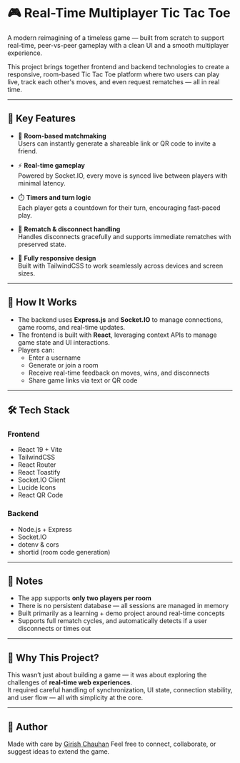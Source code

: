 # 🎮 Real-Time Multiplayer Tic Tac Toe

A modern reimagining of a timeless game — built from scratch to support real-time, peer-vs-peer gameplay with a clean UI and a smooth multiplayer experience.

This project brings together frontend and backend technologies to create a responsive, room-based Tic Tac Toe platform where two users can play live, track each other's moves, and even request rematches — all in real time.

---

## 🌟 Key Features

- 🔗 **Room-based matchmaking**  
  Users can instantly generate a shareable link or QR code to invite a friend.

- ⚡ **Real-time gameplay**  
  Powered by Socket.IO, every move is synced live between players with minimal latency.

- ⏱️ **Timers and turn logic**  
  Each player gets a countdown for their turn, encouraging fast-paced play.

- 🔁 **Rematch & disconnect handling**  
  Handles disconnects gracefully and supports immediate rematches with preserved state.

- 📱 **Fully responsive design**  
  Built with TailwindCSS to work seamlessly across devices and screen sizes.

---

## 🧠 How It Works

- The backend uses **Express.js** and **Socket.IO** to manage connections, game rooms, and real-time updates.
- The frontend is built with **React**, leveraging context APIs to manage game state and UI interactions.
- Players can:
  - Enter a username
  - Generate or join a room
  - Receive real-time feedback on moves, wins, and disconnects
  - Share game links via text or QR code

---

## 🛠 Tech Stack

### Frontend
- React 19 + Vite
- TailwindCSS
- React Router
- React Toastify
- Socket.IO Client
- Lucide Icons
- React QR Code

### Backend
- Node.js + Express
- Socket.IO
- dotenv & cors
- shortid (room code generation)

---

## 📌 Notes

- The app supports **only two players per room**
- There is no persistent database — all sessions are managed in memory
- Built primarily as a learning + demo project around real-time concepts
- Supports full rematch cycles, and automatically detects if a user disconnects or times out

---

## 🙌 Why This Project?

This wasn’t just about building a game — it was about exploring the challenges of **real-time web experiences**.  
It required careful handling of synchronization, UI state, connection stability, and user flow — all with simplicity at the core.

---

## 🧠 Author

Made with care by [Girish Chauhan](https://github.com/GirishChauhan15)
Feel free to connect, collaborate, or suggest ideas to extend the game.
